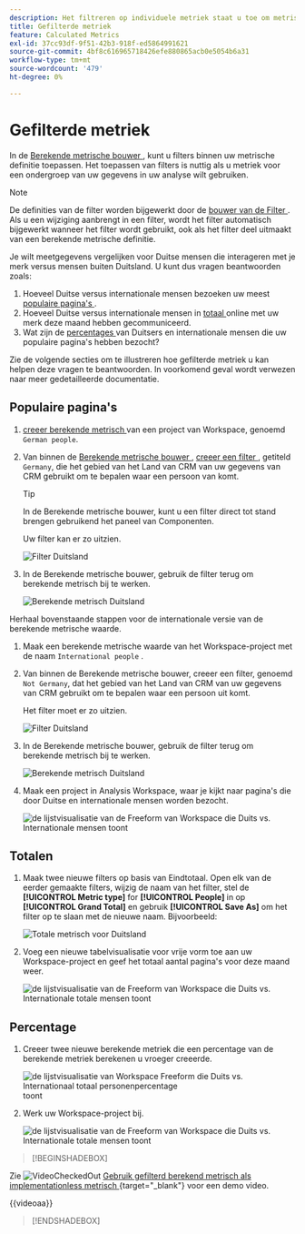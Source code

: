 ```yaml
---
description: Het filtreren op individuele metriek staat u toe om metrische vergelijkingen binnen het zelfde rapport te maken.
title: Gefilterde metriek
feature: Calculated Metrics
exl-id: 37cc93df-9f51-42b3-918f-ed5864991621
source-git-commit: 4bf8c616965718426efe880865acb0e5054b6a31
workflow-type: tm+mt
source-wordcount: '479'
ht-degree: 0%

---
```


# Gefilterde metriek

In de [ Berekende metrische bouwer ](cm-build-metrics.md#definition-builder), kunt u filters binnen uw metrische definitie toepassen. Het toepassen van filters is nuttig als u metriek voor een ondergroep van uw gegevens in uw analyse wilt gebruiken.

>[!NOTE]
>
>De definities van de filter worden bijgewerkt door de [ bouwer van de Filter ](/help/components/filters/filter-builder.md). Als u een wijziging aanbrengt in een filter, wordt het filter automatisch bijgewerkt wanneer het filter wordt gebruikt, ook als het filter deel uitmaakt van een berekende metrische definitie.
>

Je wilt meetgegevens vergelijken voor Duitse mensen die interageren met je merk versus mensen buiten Duitsland. U kunt dus vragen beantwoorden zoals:

1. Hoeveel Duitse versus internationale mensen bezoeken uw meest [ populaire pagina&#39;s ](#popular-pages).
1. Hoeveel Duitse versus internationale mensen in [ totaal ](#totals) online met uw merk deze maand hebben gecommuniceerd.
1. Wat zijn de [ percentages ](#percentages) van Duitsers en internationale mensen die uw populaire pagina&#39;s hebben bezocht?

Zie de volgende secties om te illustreren hoe gefilterde metriek u kan helpen deze vragen te beantwoorden. In voorkomend geval wordt verwezen naar meer gedetailleerde documentatie.

## Populaire pagina&#39;s

1. [ creeer berekende metrisch ](cm-workflow.md) van een project van Workspace, genoemd `German people`.
1. Van binnen de [ Berekende metrische bouwer ](cm-build-metrics.md), [ creeer een filter ](/help/components/filters/filter-builder.md), getiteld `Germany`, die het gebied van het Land van CRM van uw gegevens van CRM gebruikt om te bepalen waar een persoon van komt.

   >[!TIP]
   >
   >In de Berekende metrische bouwer, kunt u een filter direct tot stand brengen gebruikend het paneel van Componenten.
   >   

   Uw filter kan er zo uitzien.

   ![ Filter Duitsland ](assets/filter-germany.png)

1. In de Berekende metrische bouwer, gebruik de filter terug om berekende metrisch bij te werken.

   ![ Berekende metrisch Duitsland ](assets/calculated-metric-germany.png)

Herhaal bovenstaande stappen voor de internationale versie van de berekende metrische waarde.

1. Maak een berekende metrische waarde van het Workspace-project met de naam `International people` .
1. Van binnen de Berekende metrische bouwer, creeer een filter, genoemd `Not Germany`, dat het gebied van het Land van CRM van uw gegevens van CRM gebruikt om te bepalen waar een persoon uit komt.

   Het filter moet er zo uitzien.

   ![ Filter Duitsland ](assets/filter-not-germany.png)

1. In de Berekende metrische bouwer, gebruik de filter terug om berekende metrisch bij te werken.

   ![ Berekende metrisch Duitsland ](assets/calculated-metric-notgermany.png)


1. Maak een project in Analysis Workspace, waar je kijkt naar pagina&#39;s die door Duitse en internationale mensen worden bezocht.

   ![ de lijstvisualisatie van de Freeform van Workspace die Duits vs. Internationale mensen toont ](assets/workspace-german-vs-international.png)


## Totalen

1. Maak twee nieuwe filters op basis van Eindtotaal. Open elk van de eerder gemaakte filters, wijzig de naam van het filter, stel de **[!UICONTROL Metric type]** for **[!UICONTROL People]** in op **[!UICONTROL Grand Total]** en gebruik **[!UICONTROL Save As]** om het filter op te slaan met de nieuwe naam. Bijvoorbeeld:

   ![ Totale metrisch voor Duitsland ](assets/calculated-metric-germany-total.png)

1. Voeg een nieuwe tabelvisualisatie voor vrije vorm toe aan uw Workspace-project en geef het totaal aantal pagina&#39;s voor deze maand weer.

   ![ de lijstvisualisatie van de Freeform van Workspace die Duits vs. Internationale totale mensen toont ](assets/workspace-german-vs-international-totals.png)


## Percentage

1. Creeer twee nieuwe berekende metriek die een percentage van de berekende metriek berekenen u vroeger creeerde.

   ![ de lijstvisualisatie van Workspace Freeform die Duits vs. Internationaal totaal personenpercentage ](assets/calculated-metric-germany-total-percentage.png) toont


1. Werk uw Workspace-project bij.

   ![ de lijstvisualisatie van de Freeform van Workspace die Duits vs. Internationale totale mensen toont ](assets/workspace-german-vs-international-totals-percentage.png)



>[!BEGINSHADEBOX]

Zie ![ VideoCheckedOut ](/help/assets/icons/VideoCheckedOut.svg) [ Gebruik gefilterd berekend metrisch als implementationless metrisch ](https://video.tv.adobe.com/v/25407?quality=12&learn=on){target="_blank"} voor een demo video.

{{videoaa}}

>[!ENDSHADEBOX]

